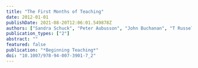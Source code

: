 ```yaml
---
title: "The First Months of Teaching"
date: 2012-01-01
publishDate: 2021-08-20T12:06:01.549878Z
authors: ["Sandra Schuck", "Peter Aubusson", "John Buchanan", "T Russell"]
publication_types: ["2"]
abstract: ""
featured: false
publication: "*Beginning Teaching*"
doi: "10.1007/978-94-007-3901-7_2"
---
```


